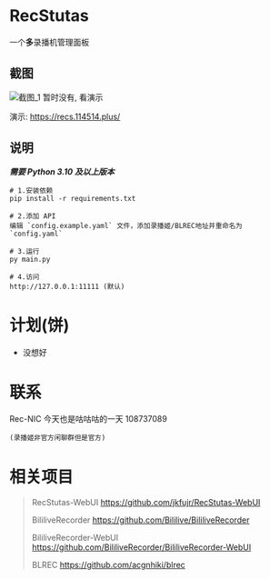 # RecStutas

一个**多**录播机管理面板

## 截图

![截图_1]()
暂时没有, 看演示

演示: https://recs.114514.plus/

## 说明

**_需要 Python 3.10 及以上版本_**

```
# 1.安装依赖
pip install -r requirements.txt

# 2.添加 API
编辑 `config.example.yaml` 文件，添加录播姬/BLREC地址并重命名为 `config.yaml`

# 3.运行
py main.py

# 4.访问
http://127.0.0.1:11111 (默认)
```

# 计划(饼)

- 没想好

# 联系

Rec-NIC 今天也是咕咕咕的一天 108737089

    (录播姬非官方闲聊群但是官方)

# 相关项目

> RecStutas-WebUI https://github.com/jkfujr/RecStutas-WebUI
>
> BililiveRecorder https://github.com/Bililive/BililiveRecorder
>
> BililiveRecorder-WebUI https://github.com/BililiveRecorder/BililiveRecorder-WebUI
>
> BLREC https://github.com/acgnhiki/blrec
